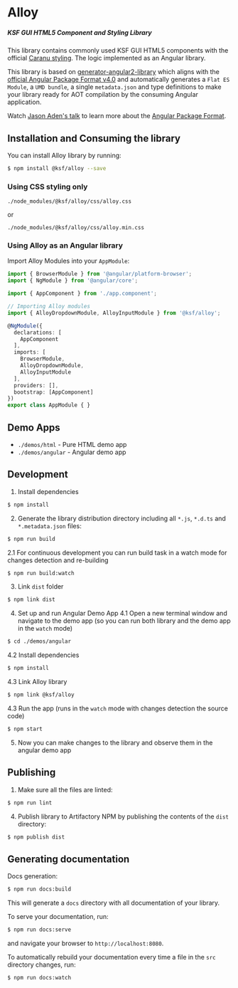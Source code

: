 Alloy
===========

##### KSF GUI HTML5 Component and Styling Library

This library contains commonly used KSF GUI HTML5 components with the official [Caranu styling](https://confluence.it.keysight.com/display/guiGuild/Visual+Style+Guide+-+Both+Schemes+-+Updated?preview=/39592284/39592281/Keysight-Style_Guide2.pdf).
The logic implemented as an Angular library.


This library is based on [generator-angular2-library](https://github.com/jvandemo/generator-angular2-library) which aligns with the [official Angular Package Format v4.0](https://goo.gl/AMOU5G) and automatically generates a `Flat ES Module`, a `UMD bundle`, a single `metadata.json` and type definitions to make your library ready for AOT compilation by the consuming Angular application.

Watch [Jason Aden's talk](https://www.youtube.com/watch?v=unICbsPGFIA) to learn more about the [Angular Package Format](https://goo.gl/AMOU5G).

## Installation and Consuming the library

You can install Alloy library by running:

```bash
$ npm install @ksf/alloy --save
```

### Using CSS styling only

```
./node_modules/@ksf/alloy/css/alloy.css
```
or
```
./node_modules/@ksf/alloy/css/alloy.min.css

```

### Using Alloy as an Angular library

Import Alloy Modules into your `AppModule`:

```typescript
import { BrowserModule } from '@angular/platform-browser';
import { NgModule } from '@angular/core';

import { AppComponent } from './app.component';

// Importing Alloy modules
import { AlloyDropdownModule, AlloyInputModule } from '@ksf/alloy';

@NgModule({
  declarations: [
    AppComponent
  ],
  imports: [
    BrowserModule,
    AlloyDropdownModule,
    AlloyInputModule
  ],
  providers: [],
  bootstrap: [AppComponent]
})
export class AppModule { }
```

## Demo Apps
- `./demos/html` - Pure HTML demo app
- `./demos/angular` - Angular demo app


## Development
1. Install dependencies
```bash
$ npm install
```
2. Generate the library distribution directory including all `*.js`, `*.d.ts` and `*.metadata.json` files:
```bash
$ npm run build
```
2.1 For continuous development you can run build task in a watch mode for changes detection and re-building
```bash
$ npm run build:watch
```

3. Link `dist` folder
```bash
$ npm link dist
```

4. Set up and run Angular Demo App
4.1 Open a new terminal window and navigate to the demo app (so you can run both library and the demo app in the `watch` mode)
```bash
$ cd ./demos/angular
```
4.2 Install dependencies
```bash
$ npm install
```
4.3 Link Alloy library
```bash
$ npm link @ksf/alloy
```
4.3 Run the app (runs in the `watch` mode with changes detection the source code)
```bash
$ npm start
```

5. Now you can make changes to the library and observe them in the angular demo app

## Publishing
1. Make sure all the files are linted:
```bash
$ npm run lint
```

4. Publish library to Artifactory NPM by publishing the contents of the `dist` directory:
```bash
$ npm publish dist
```

## Generating documentation

Docs generation:
```bash
$ npm run docs:build
```

This will generate a `docs` directory with all documentation of your library.

To serve your documentation, run:

```bash
$ npm run docs:serve
```

and navigate your browser to `http://localhost:8080`.

To automatically rebuild your documentation every time a file in the `src` directory changes, run:

```bash
$ npm run docs:watch
```
